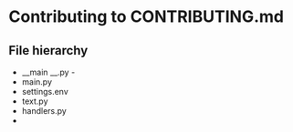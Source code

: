 # Contributing to CONTRIBUTING.md

## File hierarchy

* __main __.py -
* main.py
* settings.env
* text.py
* handlers.py
*
